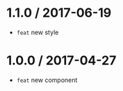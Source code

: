 1.1.0 / 2017-06-19
==================
* `feat` new style

1.0.0 / 2017-04-27
==================
* `feat` new component